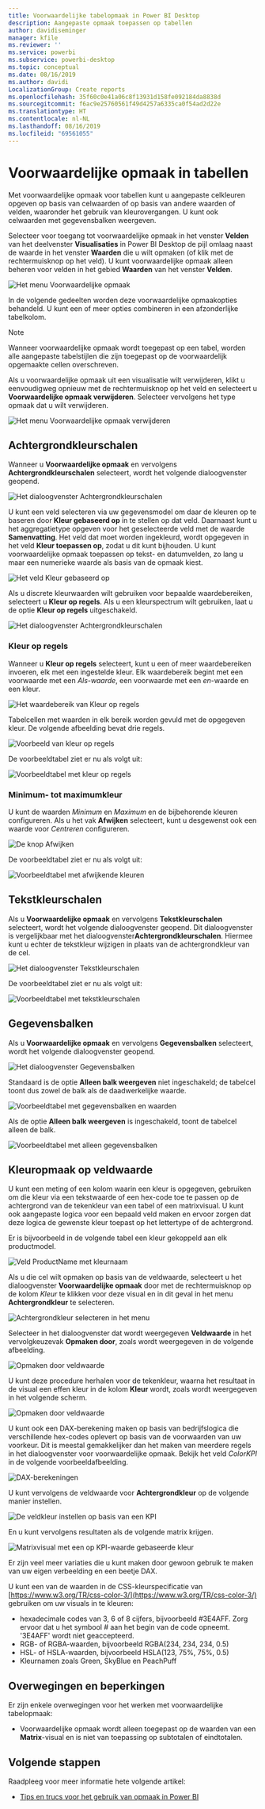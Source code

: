 ```yaml
---
title: Voorwaardelijke tabelopmaak in Power BI Desktop
description: Aangepaste opmaak toepassen op tabellen
author: davidiseminger
manager: kfile
ms.reviewer: ''
ms.service: powerbi
ms.subservice: powerbi-desktop
ms.topic: conceptual
ms.date: 08/16/2019
ms.author: davidi
LocalizationGroup: Create reports
ms.openlocfilehash: 35f60c0e41a06c8f13931d158fe092184da8838d
ms.sourcegitcommit: f6ac9e25760561f49d4257a6335ca0f54ad2d22e
ms.translationtype: HT
ms.contentlocale: nl-NL
ms.lasthandoff: 08/16/2019
ms.locfileid: "69561055"
---
```

# <a name="conditional-formatting-in-tables"></a>Voorwaardelijke opmaak in tabellen 
Met voorwaardelijke opmaak voor tabellen kunt u aangepaste celkleuren opgeven op basis van celwaarden of op basis van andere waarden of velden, waaronder het gebruik van kleurovergangen. U kunt ook celwaarden met gegevensbalken weergeven. 

Selecteer voor toegang tot voorwaardelijke opmaak in het venster **Velden** van het deelvenster **Visualisaties** in Power BI Desktop de pijl omlaag naast de waarde in het venster **Waarden** die u wilt opmaken (of klik met de rechtermuisknop op het veld). U kunt voorwaardelijke opmaak alleen beheren voor velden in het gebied **Waarden** van het venster **Velden**.

![Het menu Voorwaardelijke opmaak](media/desktop-conditional-table-formatting/table-formatting-0-popup-menu.png)

In de volgende gedeelten worden deze voorwaardelijke opmaakopties behandeld. U kunt een of meer opties combineren in een afzonderlijke tabelkolom.

> [!NOTE]
> Wanneer voorwaardelijke opmaak wordt toegepast op een tabel, worden alle aangepaste tabelstijlen die zijn toegepast op de voorwaardelijk opgemaakte cellen overschreven.

Als u voorwaardelijke opmaak uit een visualisatie wilt verwijderen, klikt u eenvoudigweg opnieuw met de rechtermuisknop op het veld en selecteert u **Voorwaardelijke opmaak verwijderen**. Selecteer vervolgens het type opmaak dat u wilt verwijderen.

![Het menu Voorwaardelijke opmaak verwijderen](media/desktop-conditional-table-formatting/table-formatting-1-remove.png)

## <a name="background-color-scales"></a>Achtergrondkleurschalen

Wanneer u **Voorwaardelijke opmaak** en vervolgens **Achtergrondkleurschalen** selecteert, wordt het volgende dialoogvenster geopend.

![Het dialoogvenster Achtergrondkleurschalen](media/desktop-conditional-table-formatting/table-formatting-1-default-dialog.png)

U kunt een veld selecteren via uw gegevensmodel om daar de kleuren op te baseren door **Kleur gebaseerd op** in te stellen op dat veld. Daarnaast kunt u het aggregatietype opgeven voor het geselecteerde veld met de waarde **Samenvatting**. Het veld dat moet worden ingekleurd, wordt opgegeven in het veld **Kleur toepassen op**, zodat u dit kunt bijhouden. U kunt voorwaardelijke opmaak toepassen op tekst- en datumvelden, zo lang u maar een numerieke waarde als basis van de opmaak kiest.

![Het veld Kleur gebaseerd op](media/desktop-conditional-table-formatting/table-formatting-1-apply-color-to.png)

Als u discrete kleurwaarden wilt gebruiken voor bepaalde waardebereiken, selecteert u **Kleur op regels**. Als u een kleurspectrum wilt gebruiken, laat u de optie **Kleur op regels** uitgeschakeld. 

![Het dialoogvenster Achtergrondkleurschalen](media/desktop-conditional-table-formatting/table-formatting-1-color-by-rules-dialog.png)

### <a name="color-by-rules"></a>Kleur op regels

Wanneer u **Kleur op regels** selecteert, kunt u een of meer waardebereiken invoeren, elk met een ingestelde kleur.  Elk waardebereik begint met een voorwaarde met een *Als-waarde*, een voorwaarde met een *en*-waarde en een kleur.

![Het waardebereik van Kleur op regels](media/desktop-conditional-table-formatting/table-formatting-1-color-by-rules-if-value.png)

Tabelcellen met waarden in elk bereik worden gevuld met de opgegeven kleur. De volgende afbeelding bevat drie regels.

![Voorbeeld van kleur op regels](media/desktop-conditional-table-formatting/table-formatting-1-color-by-rules.png)

De voorbeeldtabel ziet er nu als volgt uit:

![Voorbeeldtabel met kleur op regels](media/desktop-conditional-table-formatting/table-formatting-1-color-by-rules-table.png)


### <a name="color-minimum-to-maximum"></a>Minimum- tot maximumkleur

U kunt de waarden *Minimum* en *Maximum* en de bijbehorende kleuren configureren. Als u het vak **Afwijken** selecteert, kunt u desgewenst ook een waarde voor *Centreren* configureren.

![De knop Afwijken](media/desktop-conditional-table-formatting/table-formatting-1-diverging.png)

De voorbeeldtabel ziet er nu als volgt uit:

![Voorbeeldtabel met afwijkende kleuren](media/desktop-conditional-table-formatting/table-formatting-1-diverging-table.png)

## <a name="font-color-scales"></a>Tekstkleurschalen

Als u **Voorwaardelijke opmaak** en vervolgens **Tekstkleurschalen** selecteert, wordt het volgende dialoogvenster geopend. Dit dialoogvenster is vergelijkbaar met het dialoogvenster**Achtergrondkleurschalen**. Hiermee kunt u echter de tekstkleur wijzigen in plaats van de achtergrondkleur van de cel.

![Het dialoogvenster Tekstkleurschalen](media/desktop-conditional-table-formatting/table-formatting-2-diverging.png)

De voorbeeldtabel ziet er nu als volgt uit:

![Voorbeeldtabel met tekstkleurschalen](media/desktop-conditional-table-formatting/table-formatting-2-table.png)

## <a name="data-bars"></a>Gegevensbalken

Als u **Voorwaardelijke opmaak** en vervolgens **Gegevensbalken** selecteert, wordt het volgende dialoogvenster geopend. 

![Het dialoogvenster Gegevensbalken](media/desktop-conditional-table-formatting/table-formatting-3-default.png)

Standaard is de optie **Alleen balk weergeven** niet ingeschakeld; de tabelcel toont dus zowel de balk als de daadwerkelijke waarde.

![Voorbeeldtabel met gegevensbalken en waarden](media/desktop-conditional-table-formatting/table-formatting-3-default-table.png)

Als de optie **Alleen balk weergeven** is ingeschakeld, toont de tabelcel alleen de balk.

![Voorbeeldtabel met alleen gegevensbalken](media/desktop-conditional-table-formatting/table-formatting-3-default-table-bars.png)

## <a name="color-formatting-by-field-value"></a>Kleuropmaak op veldwaarde

U kunt een meting of een kolom waarin een kleur is opgegeven, gebruiken om die kleur via een tekstwaarde of een hex-code toe te passen op de achtergrond van de tekenkleur van een tabel of een matrixvisual. U kunt ook aangepaste logica voor een bepaald veld maken en ervoor zorgen dat deze logica de gewenste kleur toepast op het lettertype of de achtergrond.

Er is bijvoorbeeld in de volgende tabel een kleur gekoppeld aan elk productmodel. 

![Veld ProductName met kleurnaam](media/desktop-conditional-table-formatting/conditional-table-formatting_01.png)

Als u die cel wilt opmaken op basis van de veldwaarde, selecteert u het dialoogvenster **Voorwaardelijke opmaak** door met de rechtermuisknop op de kolom *Kleur* te klikken voor deze visual en in dit geval in het menu **Achtergrondkleur** te selecteren. 

![Achtergrondkleur selecteren in het menu](media/desktop-conditional-table-formatting/conditional-table-formatting_02.png)

Selecteer in het dialoogvenster dat wordt weergegeven **Veldwaarde** in het vervolgkeuzevak **Opmaken door**, zoals wordt weergegeven in de volgende afbeelding.

![Opmaken door veldwaarde](media/desktop-conditional-table-formatting/conditional-table-formatting_03.png)

U kunt deze procedure herhalen voor de tekenkleur, waarna het resultaat in de visual een effen kleur in de kolom **Kleur** wordt, zoals wordt weergegeven in het volgende scherm.

![Opmaken door veldwaarde](media/desktop-conditional-table-formatting/conditional-table-formatting_04.png)

U kunt ook een DAX-berekening maken op basis van bedrijfslogica die verschillende hex-codes oplevert op basis van de voorwaarden van uw voorkeur. Dit is meestal gemakkelijker dan het maken van meerdere regels in het dialoogvenster voor voorwaardelijke opmaak. Bekijk het veld *ColorKPI* in de volgende voorbeeldafbeelding.

![DAX-berekeningen](media/desktop-conditional-table-formatting/conditional-table-formatting_05.png)

U kunt vervolgens de veldwaarde voor **Achtergrondkleur** op de volgende manier instellen.

![De veldkleur instellen op basis van een KPI](media/desktop-conditional-table-formatting/conditional-table-formatting_06.png)

En u kunt vervolgens resultaten als de volgende matrix krijgen.

![Matrixvisual met een op KPI-waarde gebaseerde kleur](media/desktop-conditional-table-formatting/conditional-table-formatting_07.png)

Er zijn veel meer variaties die u kunt maken door gewoon gebruik te maken van uw eigen verbeelding en een beetje DAX.

U kunt een van de waarden in de CSS-kleurspecificatie van [https://www.w3.org/TR/css-color-3/](https://www.w3.org/TR/css-color-3/) gebruiken om uw visuals in te kleuren:
* hexadecimale codes van 3, 6 of 8 cijfers, bijvoorbeeld #3E4AFF. Zorg ervoor dat u het symbool # aan het begin van de code opneemt. '3E4AFF' wordt niet geaccepteerd. 
* RGB- of RGBA-waarden, bijvoorbeeld RGBA(234, 234, 234, 0.5)
* HSL- of HSLA-waarden, bijvoorbeeld HSLA(123, 75%, 75%, 0.5)
* Kleurnamen zoals Green, SkyBlue en PeachPuff 

## <a name="considerations-and-limitations"></a>Overwegingen en beperkingen
Er zijn enkele overwegingen voor het werken met voorwaardelijke tabelopmaak:

* Voorwaardelijke opmaak wordt alleen toegepast op de waarden van een **Matrix**-visual en is niet van toepassing op subtotalen of eindtotalen. 


## <a name="next-steps"></a>Volgende stappen
Raadpleeg voor meer informatie hete volgende artikel:  

* [Tips en trucs voor het gebruik van opmaak in Power BI](visuals/service-tips-and-tricks-for-color-formatting.md)  

